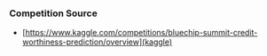 ### Competition Source
* [https://www.kaggle.com/competitions/bluechip-summit-credit-worthiness-prediction/overview](kaggle)
